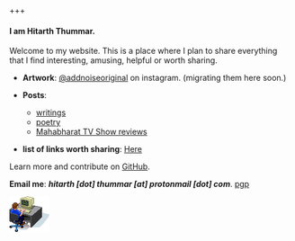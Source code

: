 


+++
#### I am Hitarth Thummar.
 Welcome to my website. This is a place where I plan to share everything that
  I find interesting, amusing, helpful or worth sharing.

- **Artwork**: [@addnoiseoriginal](https://www.instagram.com/addnoiseoriginal) on
  instagram. (migrating them here soon.)

- **Posts**: 
	* [writings](/posts/writings)
	* [poetry](/posts/poems)
	* [Mahabharat TV Show reviews](/posts/mahabharat)

- **list of links worth sharing**: [Here](/posts/writings/interesting_links)

Learn more and contribute on [GitHub](https://github.com/gtlsgamr).

**Email me**: ***hitarth [dot] thummar [at] protonmail [dot] com***. 
[pgp](/static/key.txt)

![guycomputer](static/images/guycomputer.gif)


